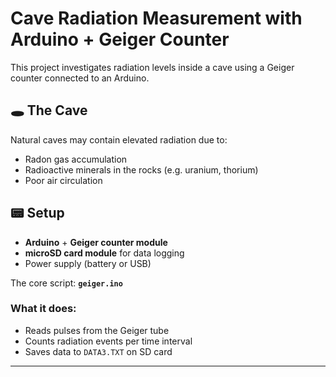 # Cave Radiation Measurement with Arduino + Geiger Counter

This project investigates radiation levels inside a cave using a Geiger counter connected to an Arduino.

## 🕳️ The Cave

Natural caves may contain elevated radiation due to:
- Radon gas accumulation
- Radioactive minerals in the rocks (e.g. uranium, thorium)
- Poor air circulation

## 📟 Setup

- **Arduino** + **Geiger counter module**
- **microSD card module** for data logging
- Power supply (battery or USB)

The core script: **`geiger.ino`**

### What it does:
- Reads pulses from the Geiger tube
- Counts radiation events per time interval
- Saves data to `DATA3.TXT` on SD card

---

